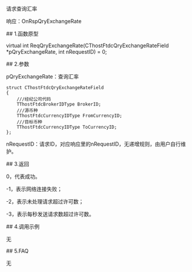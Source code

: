 <p>请求查询汇率</p>
<p>响应：OnRspQryExchangeRate</p>
<span class="anchor" id="d18cc83d-c6cb-4914-a949-76d504b301a4"></span>
## 1.函数原型
<p>virtual int ReqQryExchangeRate(CThostFtdcQryExchangeRateField *pQryExchangeRate, int nRequestID) = 0;</p>
<span class="anchor" id="66e2be77-17f9-4ffc-beb4-9f8edb132f25"></span>
## 2.参数
<p>pQryExchangeRate：查询汇率</p>
<pre><code>struct CThostFtdcQryExchangeRateField
{
    ///经纪公司代码
    TThostFtdcBrokerIDType BrokerID;
    ///源币种
    TThostFtdcCurrencyIDType FromCurrencyID;
    ///目标币种
    TThostFtdcCurrencyIDType ToCurrencyID;
};
</code></pre>
<p>nRequestID：请求ID，对应响应里的nRequestID，无递增规则，由用户自行维护。</p>
<span class="anchor" id="cb150a8c-3859-4def-97b6-dc48cd62e4b2"></span>
## 3.返回
<p>0，代表成功。</p>
<p>-1，表示网络连接失败；</p>
<p>-2，表示未处理请求超过许可数；</p>
<p>-3，表示每秒发送请求数超过许可数。</p>
<span class="anchor" id="af89615e-f9c4-417f-b517-cd98ad39fed3"></span>
## 4.调用示例
<p>无</p>
<span class="anchor" id="2f14ec71-43d3-4b7b-9d60-47e82f5a22d0"></span>
## 5.FAQ
<p>无</p>
